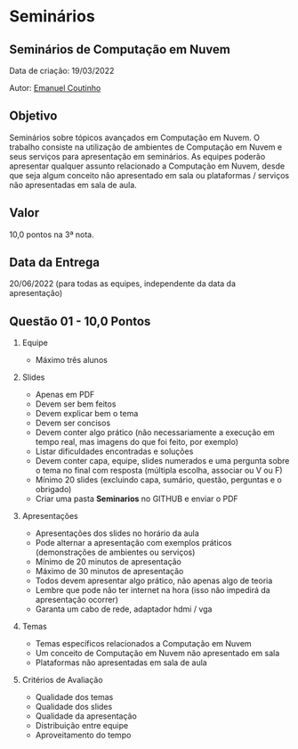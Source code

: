 # Seminários

## Seminários de Computação em Nuvem

Data de criação: 19/03/2022

Autor: [Emanuel Coutinho](https://github.com/emanuelcoutinho)

## Objetivo
Seminários sobre tópicos avançados em Computação em Nuvem. 
O trabalho consiste na utilização de ambientes de Computação em Nuvem e seus serviços para apresentação em seminários. As equipes poderão apresentar qualquer assunto relacionado a Computação em Nuvem, desde que seja algum conceito não apresentado em sala ou plataformas / serviços não apresentadas em sala de aula.

## Valor
10,0 pontos na 3ª nota.

## Data da Entrega
20/06/2022 (para todas as equipes, independente da data da apresentação)

## Questão 01 - 10,0 Pontos

1. Equipe
   - Máximo três alunos

2. Slides
   - Apenas em PDF
   - Devem ser bem feitos
   - Devem explicar bem o tema
   - Devem ser concisos
   - Devem conter algo prático (não necessariamente a execução em tempo real, mas imagens do que foi feito, por exemplo)
   - Listar dificuldades encontradas e soluções
   - Devem conter capa, equipe, slides numerados e uma pergunta sobre o tema no final com resposta (múltipla escolha, associar ou V ou F)
   - Mínimo 20 slides (excluindo capa, sumário, questão, perguntas e o obrigado)
   - Criar uma pasta **Seminarios** no GITHUB e enviar o PDF

2. Apresentações
   - Apresentações dos slides no horário da aula
   - Pode alternar a apresentação com exemplos práticos (demonstrações de ambientes ou serviços)
   - Mínimo de 20 minutos de apresentação
   - Máximo de 30 minutos de apresentação
   - Todos devem apresentar algo prático, não apenas algo de teoria
   - Lembre que pode não ter internet na hora (isso não impedirá da apresentação ocorrer)
   - Garanta um cabo de rede, adaptador hdmi / vga


4. Temas
   - Temas específicos relacionados a Computação em Nuvem
   - Um conceito de Computação em Nuvem não apresentado em sala
   - Plataformas não apresentadas em sala de aula

5. Critérios de Avaliação
   - Qualidade dos temas
   - Qualidade dos slides
   - Qualidade da apresentação
   - Distribuição entre equipe
   - Aproveitamento do tempo
